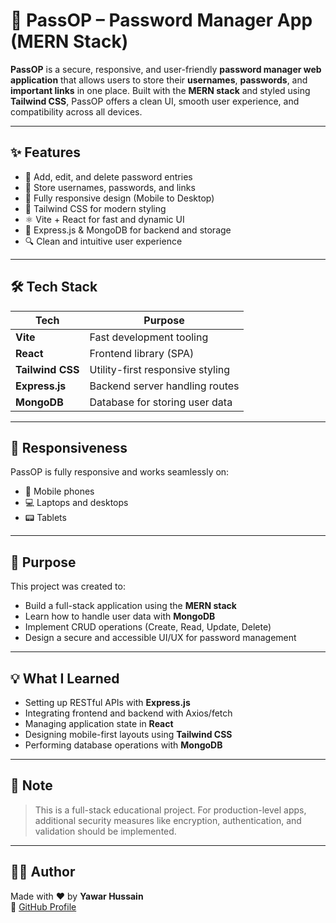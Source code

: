 # 🔐 PassOP – Password Manager App (MERN Stack)

**PassOP** is a secure, responsive, and user-friendly **password manager web application** that allows users to store their **usernames**, **passwords**, and **important links** in one place. Built with the **MERN stack** and styled using **Tailwind CSS**, PassOP offers a clean UI, smooth user experience, and compatibility across all devices.

---

## ✨ Features

- 🔐 Add, edit, and delete password entries
- 📌 Store usernames, passwords, and links
- 📱 Fully responsive design (Mobile to Desktop)
- 🎨 Tailwind CSS for modern styling
- ⚛️ Vite + React for fast and dynamic UI
- 🧠 Express.js & MongoDB for backend and storage
- 🔍 Clean and intuitive user experience

---

## 🛠 Tech Stack

| Tech         | Purpose                         |
|--------------|----------------------------------|
| **Vite**     | Fast development tooling         |
| **React**    | Frontend library (SPA)           |
| **Tailwind CSS** | Utility-first responsive styling |
| **Express.js** | Backend server handling routes |
| **MongoDB**  | Database for storing user data   |

---

## 📱 Responsiveness

PassOP is fully responsive and works seamlessly on:

- 📱 Mobile phones  
- 💻 Laptops and desktops  
- 📟 Tablets  

---

## 🎯 Purpose

This project was created to:

- Build a full-stack application using the **MERN stack**
- Learn how to handle user data with **MongoDB**
- Implement CRUD operations (Create, Read, Update, Delete)
- Design a secure and accessible UI/UX for password management

---

## 💡 What I Learned

- Setting up RESTful APIs with **Express.js**
- Integrating frontend and backend with Axios/fetch
- Managing application state in **React**
- Designing mobile-first layouts using **Tailwind CSS**
- Performing database operations with **MongoDB**

---

## 📝 Note

> This is a full-stack educational project. For production-level apps, additional security measures like encryption, authentication, and validation should be implemented.

---

## 🙋‍♂️ Author

Made with ❤️ by **Yawar Hussain**  
🔗 [GitHub Profile](https://github.com/YawarHussain672)

